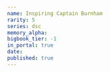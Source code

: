 ```yaml
---
name: Inspiring Captain Burnham
rarity: 5
series: dsc
memory_alpha:
bigbook_tier: -1
in_portal: true
date:
published: true
---
```



